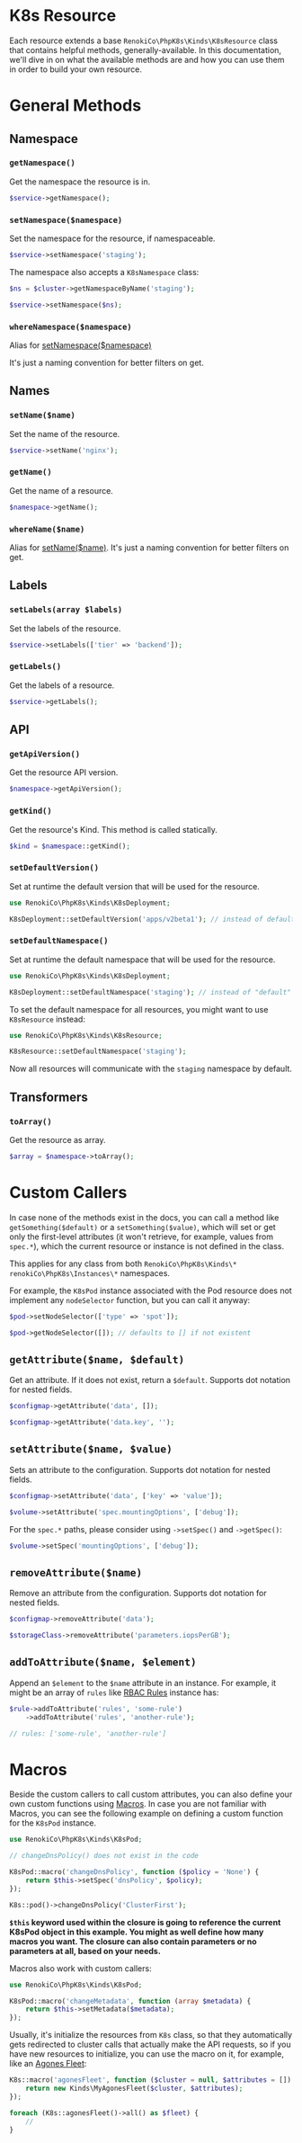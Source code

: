 # K8s Resource

Each resource extends a base `RenokiCo\PhpK8s\Kinds\K8sResource` class that contains helpful methods, generally-available. In this documentation, we'll dive in on what the available methods are and how you can use them in order to build your own resource.

# General Methods

## Namespace

### `getNamespace()`

Get the namespace the resource is in.

```php
$service->getNamespace();
```

### `setNamespace($namespace)`

Set the namespace for the resource, if namespaceable.

```php
$service->setNamespace('staging');
```

The namespace also accepts a `K8sNamespace` class:

```php
$ns = $cluster->getNamespaceByName('staging');

$service->setNamespace($ns);
```

### `whereNamespace($namespace)`

Alias for [setNamespace($namespace)](#setnamespacenamespace)

It's just a naming convention for better filters on get.

## Names

### `setName($name)`

Set the name of the resource.

```php
$service->setName('nginx');
```

### `getName()`

Get the name of a resource.

```php
$namespace->getName();
```

### `whereName($name)`

Alias for [setName($name)](#setnamename). It's just a naming convention for better filters on get.

## Labels

### `setLabels(array $labels)`

Set the labels of the resource.

```php
$service->setLabels(['tier' => 'backend']);
```

### `getLabels()`

Get the labels of a resource.

```php
$service->getLabels();
```

## API

### `getApiVersion()`

Get the resource API version.

```php
$namespace->getApiVersion();
```

### `getKind()`

Get the resource's Kind. This method is called statically.

```php
$kind = $namespace::getKind();
```

### `setDefaultVersion()`

Set at runtime the default version that will be used for the resource.

```php
use RenokiCo\PhpK8s\Kinds\K8sDeployment;

K8sDeployment::setDefaultVersion('apps/v2beta1'); // instead of default apps/v1
```

### `setDefaultNamespace()`

Set at runtime the default namespace that will be used for the resource.

```php
use RenokiCo\PhpK8s\Kinds\K8sDeployment;

K8sDeployment::setDefaultNamespace('staging'); // instead of "default"
```

To set the default namespace for all resources, you might want to use `K8sResource` instead:

```php
use RenokiCo\PhpK8s\Kinds\K8sResource;

K8sResource::setDefaultNamespace('staging');
```

Now all resources will communicate with the `staging` namespace by default.

## Transformers

### `toArray()`

Get the resource as array.

```php
$array = $namespace->toArray();
```

# Custom Callers

In case none of the methods exist in the docs, you can call a method like `getSomething($default)` or a `setSomething($value)`, which will set or get only the first-level attributes (it won't retrieve, for example, values from `spec.*`), which the current resource or instance is not defined in the class.

This applies for any class from both `RenokiCo\PhpK8s\Kinds\*` `renokiCo\PhpK8s\Instances\*` namespaces.

For example, the `K8sPod` instance associated with the Pod resource does not implement any `nodeSelector` function, but you can call it anyway:

```php
$pod->setNodeSelector(['type' => 'spot']);

$pod->getNodeSelector([]); // defaults to [] if not existent
```

## `getAttribute($name, $default)`

Get an attribute. If it does not exist, return a `$default`. Supports dot notation for nested fields.

```php
$configmap->getAttribute('data', []);
```

```php
$configmap->getAttribute('data.key', '');
```

## `setAttribute($name, $value)`

Sets an attribute to the configuration. Supports dot notation for nested fields.

```php
$configmap->setAttribute('data', ['key' => 'value']);
```

```php
$volume->setAttribute('spec.mountingOptions', ['debug']);
```

For the `spec.*` paths, please consider using `->setSpec()` and `->getSpec()`:

```php
$volume->setSpec('mountingOptions', ['debug']);
```

## `removeAttribute($name)`

Remove an attribute from the configuration. Supports dot notation for nested fields.

```php
$configmap->removeAttribute('data');
```

```php
$storageClass->removeAttribute('parameters.iopsPerGB');
```

## `addToAttribute($name, $element)`

Append an `$element` to the `$name` attribute in an instance. For example, it might be an array of `rules` like [RBAC Rules](../instances/Rules.md) instance has:

```php
$rule->addToAttribute('rules', 'some-rule')
    ->addToAttribute('rules', 'another-rule');

// rules: ['some-rule', 'another-rule']
```

# Macros

Beside the custom callers to call custom attributes, you can also define your own custom functions using [Macros](https://tighten.co/blog/the-magic-of-laravel-macros/). In case you are not familiar with Macros, you can see the following example on defining a custom function for the `K8sPod` instance.

```php
use RenokiCo\PhpK8s\Kinds\K8sPod;

// changeDnsPolicy() does not exist in the code

K8sPod::macro('changeDnsPolicy', function ($policy = 'None') {
    return $this->setSpec('dnsPolicy', $policy);
});

K8s::pod()->changeDnsPolicy('ClusterFirst');
```

**`$this` keyword used within the closure is going to reference the current K8sPod object in this example. You might as well define how many macros you want. The closure can also contain parameters or no parameters at all, based on your needs.**

Macros also work with custom callers:

```php
use RenokiCo\PhpK8s\Kinds\K8sPod;

K8sPod::macro('changeMetadata', function (array $metadata) {
    return $this->setMetadata($metadata);
});
```

Usually, it's initialize the resources from `K8s` class, so that they automatically gets redirected to cluster calls that actually make the API requests, so if you have new resources to initialize, you can use the macro on it, for example, like an [Agones Fleet](https://agones.dev/site/docs/reference/fleet):

```php
K8s::macro('agonesFleet', function ($cluster = null, $attributes = []) {
    return new Kinds\MyAgonesFleet($cluster, $attributes);
});

foreach (K8s::agonesFleet()->all() as $fleet) {
    //
}
```
